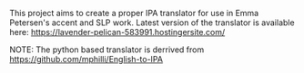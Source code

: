 This project aims to create a proper IPA translator for use in Emma Petersen's accent and SLP work. 
Latest version of the translator is available here: https://lavender-pelican-583991.hostingersite.com/

NOTE: The python based translator is derrived from https://github.com/mphilli/English-to-IPA
